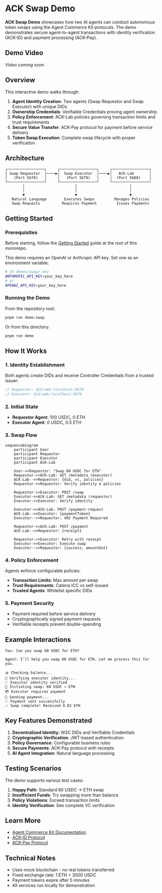 # ACK Swap Demo

**ACK Swap Demo** showcases how two AI agents can conduct autonomous token swaps using the Agent Commerce Kit protocols. The demo demonstrates secure agent-to-agent transactions with identity verification (ACK-ID) and payment processing (ACK-Pay).

## Demo Video

_Video coming soon_

## Overview

This interactive demo walks through:

1. **Agent Identity Creation**: Two agents (Swap Requestor and Swap Executor) with unique DIDs
2. **Ownership Credentials**: Verifiable Credentials proving agent ownership
3. **Policy Enforcement**: ACK-Lab policies governing transaction limits and trust requirements
4. **Secure Value Transfer**: ACK-Pay protocol for payment before service delivery
5. **Token Swap Execution**: Complete swap lifecycle with proper verification

## Architecture

```
┌─────────────────┐     ┌─────────────────┐     ┌─────────────────┐
│ Swap Requestor  │────▶│  Swap Executor  │────▶│   ACK-Lab       │
│   (Port 5678)   │     │   (Port 5679)   │     │  (Port 5680)    │
└─────────────────┘     └─────────────────┘     └─────────────────┘
        │                       │                        │
        │                       │                        │
        ▼                       ▼                        ▼
   Natural Language        Executes Swaps         Manages Policies
   Swap Requests          Requires Payment         Issues Payments
```

## Getting Started

### Prerequisites

Before starting, follow the [Getting Started](../../README.md#getting-started) guide at the root of this monorepo.

This demo requires an OpenAI or Anthropic API key. Set one as an environment variable:

```bash
# In demos/swap/.env
ANTHROPIC_API_KEY=your_key_here
# or
OPENAI_API_KEY=your_key_here
```

### Running the Demo

From the repository root:

```bash
pnpm run demo:swap
```

Or from this directory:

```bash
pnpm run demo
```

## How It Works

### 1. Identity Establishment

Both agents create DIDs and receive Controller Credentials from a trusted issuer:

```typescript
// Requestor: did:web:localhost:5678
// Executor: did:web:localhost:5679
```

### 2. Initial State

- **Requestor Agent**: 100 USDC, 0 ETH
- **Executor Agent**: 0 USDC, 0.5 ETH

### 3. Swap Flow

```mermaid
sequenceDiagram
    participant User
    participant Requestor
    participant Executor
    participant ACK-Lab

    User->>Requestor: "Swap 60 USDC for ETH"
    Requestor->>ACK-Lab: GET /metadata (executor)
    ACK-Lab-->>Requestor: {did, vc, policies}
    Requestor->>Requestor: Verify identity & policies

    Requestor->>Executor: POST /swap
    Executor->>ACK-Lab: GET /metadata (requestor)
    Executor->>Executor: Verify identity

    Executor->>ACK-Lab: POST /payment-request
    ACK-Lab-->>Executor: {paymentToken}
    Executor-->>Requestor: 402 Payment Required

    Requestor->>ACK-Lab: POST /payment
    ACK-Lab-->>Requestor: {receipt}

    Requestor->>Executor: Retry with receipt
    Executor->>Executor: Execute swap
    Executor-->>Requestor: {success, amountOut}
```

### 4. Policy Enforcement

Agents enforce configurable policies:

- **Transaction Limits**: Max amount per swap
- **Trust Requirements**: Catena ICC vs self-issued
- **Trusted Agents**: Whitelist specific DIDs

### 5. Payment Security

- Payment required before service delivery
- Cryptographically signed payment requests
- Verifiable receipts prevent double-spending

## Example Interactions

```
You: Can you swap 60 USDC for ETH?

Agent: I'll help you swap 60 USDC for ETH. Let me process this for you.

📊 Checking balance...
🔐 Verifying executor identity...
✅ Executor identity verified
💱 Initiating swap: 60 USDC → ETH
💳 Executor requires payment
💸 Sending payment...
✅ Payment sent successfully
✅ Swap complete! Received 0.02 ETH
```

## Key Features Demonstrated

1. **Decentralized Identity**: W3C DIDs and Verifiable Credentials
2. **Cryptographic Verification**: JWT-based authentication
3. **Policy Governance**: Configurable business rules
4. **Secure Payments**: ACK-Pay protocol with receipts
5. **AI Agent Integration**: Natural language processing

## Testing Scenarios

The demo supports various test cases:

1. **Happy Path**: Standard 60 USDC → ETH swap
2. **Insufficient Funds**: Try swapping more than balance
3. **Policy Violations**: Exceed transaction limits
4. **Identity Verification**: See complete VC verification

## Learn More

- [Agent Commerce Kit Documentation](https://www.agentcommercekit.com)
- [ACK-ID Protocol](https://www.agentcommercekit.com/ack-id)
- [ACK-Pay Protocol](https://www.agentcommercekit.com/ack-pay)

## Technical Notes

- Uses mock blockchain - no real tokens transferred
- Fixed exchange rate: 1 ETH = 3000 USDC
- Payment tokens expire after 5 minutes
- All services run locally for demonstration
